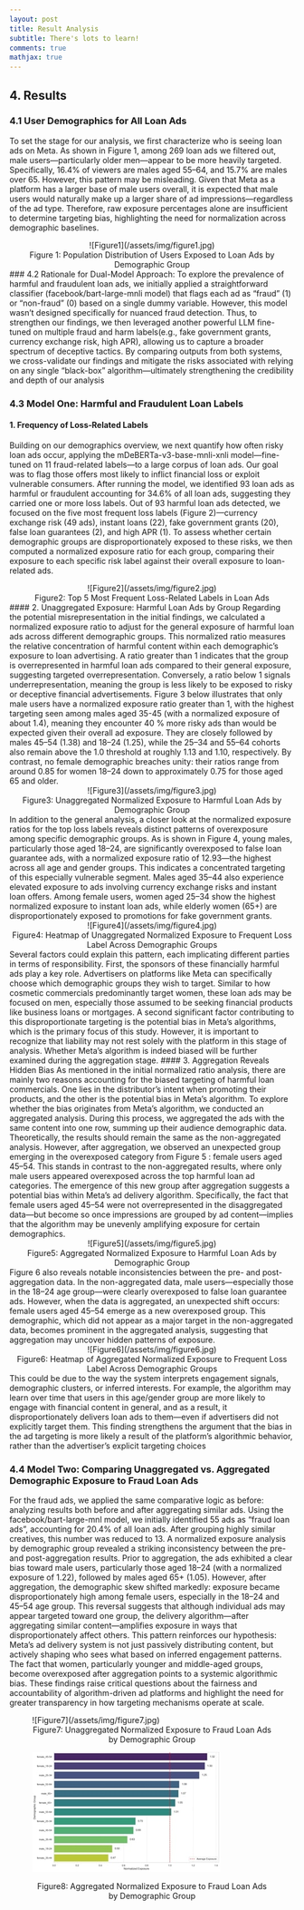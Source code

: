 ```yaml
---
layout: post
title: Result Analysis
subtitle: There's lots to learn!
comments: true
mathjax: true
---
```

## 4.	Results
### 4.1 User Demographics for All Loan Ads
To set the stage for our analysis, we first characterize who is seeing loan ads on Meta. As shown in Figure 1, among 269 loan ads we filtered out, male users—particularly older men—appear to be more heavily targeted. Specifically, 16.4% of viewers are males aged 55–64, and 15.7% are males over 65. However, this pattern may be misleading. Given that Meta as a platform has a larger base of male users overall, it is expected that male users would naturally make up a larger share of ad impressions—regardless of the ad type. Therefore, raw exposure percentages alone are insufficient to determine targeting bias, highlighting the need for normalization across demographic baselines.
<center>![Figure1](/assets/img/figure1.jpg) </center>
<center>Figure 1: Population Distribution of Users Exposed to Loan Ads by Demographic Group</center>
### 4.2 Rationale for Dual-Model Approach:
To explore the prevalence of harmful and fraudulent loan ads, we initially applied a straightforward classifier (facebook/bart-large-mnli model) that flags each ad as “fraud” (1) or “non-fraud” (0) based on a single dummy variable. However, this model wasn’t designed specifically for nuanced fraud detection. Thus, to strengthen our findings, we then leveraged another powerful LLM fine-tuned on multiple fraud and harm labels(e.g., fake government grants, currency exchange risk, high APR), allowing us to capture a broader spectrum of deceptive tactics. By comparing outputs from both systems, we cross-validate our findings and mitigate the risks associated with relying on any single “black-box” algorithm—ultimately strengthening the credibility and depth of our analysis

### 4.3 Model One: Harmful and Fraudulent Loan Labels
#### 1.	Frequency of Loss‑Related Labels
Building on our demographics overview, we next quantify how often risky loan ads occur, applying the mDeBERTa-v3-base-mnli-xnli model—fine-tuned on 11 fraud-related labels—to a large corpus of loan ads. Our goal was to flag those offers most likely to inflict financial loss or exploit vulnerable consumers. After running the model, we identified 93 loan ads as harmful or fraudulent accounting for 34.6% of all loan ads, suggesting they carried one or more loss labels.
Out of 93 harmful loan ads detected, we focused on the five most frequent loss labels (Figure 2)—currency exchange risk (49 ads), instant loans (22), fake government grants (20), false loan guarantees (2), and high APR (1). To assess whether certain demographic groups are disproportionately exposed to these risks, we then computed a normalized exposure ratio for each group, comparing their exposure to each specific risk label against their overall exposure to loan-related ads.

<center> ![Figure2](/assets/img/figure2.jpg)</center>
<center> Figure2: Top 5 Most Frequent Loss-Related Labels in Loan Ads</center>
#### 2.	Unaggregated Exposure: Harmful Loan Ads by Group
Regarding the potential misrepresentation in the initial findings, we calculated a normalized exposure ratio to adjust for the general exposure of harmful loan ads across different demographic groups. This normalized ratio measures the relative concentration of harmful content within each demographic’s exposure to loan advertising. A ratio greater than 1 indicates that the group is overrepresented in harmful loan ads compared to their general exposure, suggesting targeted overrepresentation. Conversely, a ratio below 1 signals underrepresentation, meaning the group is less likely to be exposed to risky or deceptive financial advertisements.
Figure 3 below illustrates that only male users have a normalized exposure ratio greater than 1, with the highest targeting seen among males aged 35-45 (with a normalized exposure of about 1.4), meaning they encounter 40 % more risky ads than would be expected given their overall ad exposure. They are closely followed by males 45–54 (1.38) and 18–24 (1.25), while the 25–34 and 55–64 cohorts also remain above the 1.0 threshold at roughly 1.13 and 1.10, respectively. By contrast, no female demographic breaches unity: their ratios range from around 0.85 for women 18–24 down to approximately 0.75 for those aged 65 and older.

<center>![Figure3](/assets/img/figure3.jpg)</center>
<center> Figure3: Unaggregated Normalized Exposure to Harmful Loan Ads by Demographic Group</center>
In addition to the general analysis, a closer look at the normalized exposure ratios for the top loss labels reveals distinct patterns of overexposure among specific demographic groups. As is shown in Figure 4, young males, particularly those aged 18–24, are significantly overexposed to false loan guarantee ads, with a normalized exposure ratio of 12.93—the highest across all age and gender groups. This indicates a concentrated targeting of this especially vulnerable segment. Males aged 35–44 also experience elevated exposure to ads involving currency exchange risks and instant loan offers. Among female users, women aged 25–34 show the highest normalized exposure to instant loan ads, while elderly women (65+) are disproportionately exposed to promotions for fake government grants.

<center>![Figure4](/assets/img/figure4.jpg)</center>
<center> Figure4:  Heatmap of Unaggregated Normalized Exposure to Frequent Loss Label Across Demographic Groups</center>
Several factors could explain this pattern, each implicating different parties in terms of responsibility. First, the sponsors of these financially harmful ads play a key role. Advertisers on platforms like Meta can specifically choose which demographic groups they wish to target. Similar to how cosmetic commercials predominantly target women, these loan ads may be focused on men, especially those assumed to be seeking financial products like business loans or mortgages.
A second significant factor contributing to this disproportionate targeting is the potential bias in Meta’s algorithms, which is the primary focus of this study. However, it is important to recognize that liability may not rest solely with the platform in this stage of analysis. Whether Meta’s algorithm is indeed biased will be further examined during the aggregation stage.
#### 3.	Aggregation Reveals Hidden Bias
As mentioned in the initial normalized ratio analysis, there are mainly two reasons accounting for the biased targeting of harmful loan commercials. One lies in the distributor’s intent when promoting their products, and the other is the potential bias in Meta’s algorithm. To explore whether the bias originates from Meta’s algorithm, we conducted an aggregated analysis. During this process, we aggregated the ads with the same content into one row, summing up their audience demographic data. Theoretically, the results should remain the same as the non-aggregated analysis.
However, after aggregation, we observed an unexpected group emerging in the overexposed category from Figure 5 : female users aged 45–54. This stands in contrast to the non-aggregated results, where only male users appeared overexposed across the top harmful loan ad categories. The emergence of this new group after aggregation suggests a potential bias within Meta’s ad delivery algorithm. Specifically, the fact that female users aged 45–54 were not overrepresented in the disaggregated data—but become so once impressions are grouped by ad content—implies that the algorithm may be unevenly amplifying exposure for certain demographics.

<center>![Figure5](/assets/img/figure5.jpg)</center>
<center> Figure5: Aggregated Normalized Exposure to Harmful Loan Ads by Demographic Group</center>
Figure 6 also reveals notable inconsistencies between the pre- and post-aggregation data. In the non-aggregated data, male users—especially those in the 18–24 age group—were clearly overexposed to false loan guarantee ads. However, when the data is aggregated, an unexpected shift occurs: female users aged 45–54 emerge as a new overexposed group. This demographic, which did not appear as a major target in the non-aggregated data, becomes prominent in the aggregated analysis, suggesting that aggregation may uncover hidden patterns of exposure.

<center>![Figure6](/assets/img/figure6.jpg)</center>
<center> Figure6: Heatmap of Aggregated Normalized Exposure to Frequent Loss Label Across Demographic Groups</center>
This could be due to the way the system interprets engagement signals, demographic clusters, or inferred interests. For example, the algorithm may learn over time that users in this age/gender group are more likely to engage with financial content in general, and as a result, it disproportionately delivers loan ads to them—even if advertisers did not explicitly target them. 
This finding strengthens the argument that the bias in the ad targeting is more likely a result of the platform’s algorithmic behavior, rather than the advertiser’s explicit targeting choices

### 4.4 Model Two: Comparing Unaggregated vs. Aggregated Demographic Exposure to Fraud Loan Ads

For the fraud ads, we applied the same comparative logic as before: analyzing results both before and after aggregating similar ads. Using the facebook/bart-large-mnl model, we initially identified 55 ads as “fraud loan ads”, accounting for 20.4% of all loan ads. After grouping highly similar creatives, this number was reduced to 13. A normalized exposure analysis by demographic group revealed a striking inconsistency between the pre- and post-aggregation results. Prior to aggregation, the ads exhibited a clear bias toward male users, particularly those aged 18–24 (with a normalized exposure of 1.22), followed by males aged 65+ (1.05). However, after aggregation, the demographic skew shifted markedly: exposure became disproportionately high among female users, especially in the 18–24 and 45–54 age group. This reversal suggests that although individual ads may appear targeted toward one group, the delivery algorithm—after aggregating similar content—amplifies exposure in ways that disproportionately affect others.
This pattern reinforces our hypothesis: Meta’s ad delivery system is not just passively distributing content, but actively shaping who sees what based on inferred engagement patterns. The fact that women, particularly younger and middle-aged groups, become overexposed after aggregation points to a systemic algorithmic bias. These findings raise critical questions about the fairness and accountability of algorithm-driven ad platforms and highlight the need for greater transparency in how targeting mechanisms operate at scale.

<figure class="half">
![Figure7](/assets/img/figure7.jpg)
<center> Figure7: Unaggregated Normalized Exposure to Fraud Loan Ads by Demographic Group</center>

![Figure8](/assets/img/figure8.jpg)
<center> Figure8: Aggregated Normalized Exposure to Fraud Loan Ads by Demographic Group</center>
</figure>
